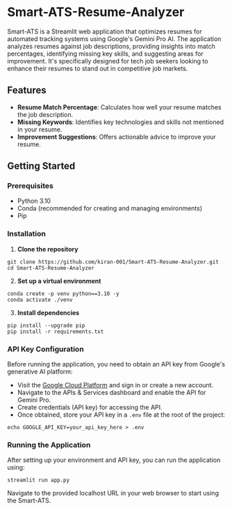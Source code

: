 # Smart-ATS-Resume-Analyzer

Smart-ATS is a Streamlit web application that optimizes resumes for automated tracking systems using Google's Gemini Pro AI. The application analyzes resumes against job descriptions, providing insights into match percentages, identifying missing key skills, and suggesting areas for improvement. It's specifically designed for tech job seekers looking to enhance their resumes to stand out in competitive job markets.

## Features

- **Resume Match Percentage**: Calculates how well your resume matches the job description.
- **Missing Keywords**: Identifies key technologies and skills not mentioned in your resume.
- **Improvement Suggestions**: Offers actionable advice to improve your resume.

## Getting Started

### Prerequisites

- Python 3.10
- Conda (recommended for creating and managing environments)
- Pip

### Installation

1. **Clone the repository**
```
git clone https://github.com/kiran-001/Smart-ATS-Resume-Analyzer.git
cd Smart-ATS-Resume-Analyzer
```

2. **Set up a virtual environment**
```
conda create -p venv python==3.10 -y
conda activate ./venv
```

3. **Install dependencies**
```
pip install --upgrade pip
pip install -r requirements.txt
```

### API Key Configuration

Before running the application, you need to obtain an API key from Google's generative AI platform:

- Visit the [Google Cloud Platform](https://cloud.google.com/) and sign in or create a new account.
- Navigate to the APIs & Services dashboard and enable the API for Gemini Pro.
- Create credentials (API key) for accessing the API.
- Once obtained, store your API key in a `.env` file at the root of the project:
```
echo GOOGLE_API_KEY=your_api_key_here > .env
```

### Running the Application

After setting up your environment and API key, you can run the application using:
```
streamlit run app.py
```
Navigate to the provided localhost URL in your web browser to start using the Smart-ATS.

